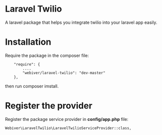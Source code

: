 # Laravel Twilio #
A laravel package that helps you integrate twilio into your laravel app easily.

# Installation #
Require the package in the composer file:
```
    "require": {
        ....
        "webiver/laravel-twilio": "dev-master"
    },
```
then run composer imstall.
# Register the provider #
Register the package service provider in **config/app.php** file:
```
Webiver\LaravelTwilio\LaravelTwilioServiceProvider::class,
```
